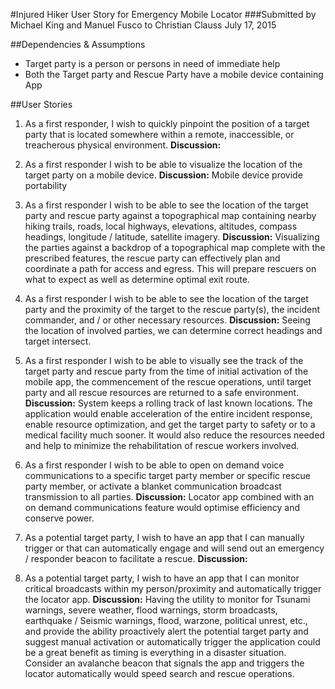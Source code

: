 #Injured Hiker User Story for Emergency Mobile Locator
###Submitted by Michael King and Manuel Fusco to Christian Clauss July 17, 2015

##Dependencies & Assumptions
* Target party is a person or persons in need of immediate help
* Both the Target party and Rescue Party have a mobile device containing App

##User Stories
1. As a first responder, I wish to quickly pinpoint the position of a target party that is located somewhere within a remote, inaccessible, or treacherous physical environment.
	__Discussion:__

2. As a first responder I wish to be able to visualize the location of the target party on a mobile device.
	__Discussion:__ Mobile device provide portability

3. As a first responder I wish to be able to see the location of the target party and rescue party against a topographical map containing nearby hiking trails, roads, local highways, elevations, altitudes, compass headings, longitude / latitude, satellite imagery.
	__Discussion:__ Visualizing the parties against a backdrop of a topographical map complete with the prescribed features, the rescue party can effectively plan and coordinate a path for access and egress.  This will prepare rescuers on what to expect as well as determine optimal exit route.
​
4. As a first responder I wish to be able to see the location of the target party and the proximity of the target to the rescue party(s), the incident commander, and / or other necessary resources.
	__Discussion:__ Seeing the location of involved parties, we can determine correct headings and target intersect.

5. As a first responder I wish to be able to visually see the track of the target party and rescue party from the time of initial activation of the mobile app, the commencement of the rescue operations, until target party and all rescue resources are returned to a safe environment.
	__Discussion:__  System keeps a rolling track of last known locations.  The application would enable acceleration of the entire incident response, enable resource optimization, and get the target party to safety or to a medical facility much sooner.  It would also reduce the resources needed and help to minimize the rehabilitation of rescue workers involved.

6. As a first responder I wish to be able to open on demand voice communications to a specific target party member or specific rescue party member, or activate a blanket communication broadcast transmission to all parties.
	__Discussion:__  Locator app combined with an on demand communications feature would optimise efficiency and conserve power.

7. As a potential target party, I wish to have an app  that I can manually trigger or that can automatically engage and will send out an emergency / responder beacon to facilitate a rescue.
	__Discussion:__

8. As a potential target party, I wish to have an app that I can monitor critical broadcasts within my person/proximity and automatically trigger the locator app.
	__Discussion:__ Having the utility to monitor for Tsunami warnings, severe weather, flood warnings, storm broadcasts, earthquake / Seismic warnings, flood, warzone, political unrest, etc., and provide the ability proactively alert the potential target party and suggest manual activation or automatically trigger the application could be a great benefit as timing is everything in a disaster situation.  Consider an avalanche beacon that signals the app and triggers the locator automatically would speed search and rescue operations.  

